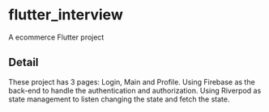 # flutter_interview

A ecommerce Flutter project

## Detail

These project has 3 pages: Login, Main and Profile.
Using Firebase as the back-end to handle the authentication and authorization. 
Using Riverpod as state management to listen changing the state and fetch the state.
